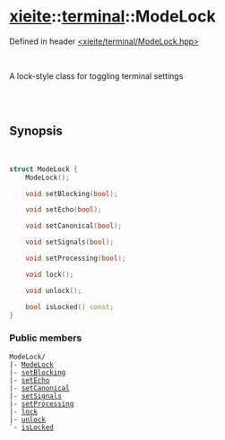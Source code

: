 # [xieite](../../README.md)::[terminal](../terminal.md)::ModeLock
Defined in header [<xieite/terminal/ModeLock.hpp>](../../include/xieite/terminal/ModeLock.hpp)

<br/>

A lock-style class for toggling terminal settings

<br/><br/>

## Synopsis

<br/>

```cpp
struct ModeLock {
	ModeLock();

	void setBlocking(bool);

	void setEcho(bool);

	void setCanonical(bool);

	void setSignals(bool);

	void setProcessing(bool);

	void lock();

	void unlock();

	bool isLocked() const;
}
```
### Public members
<pre><code>ModeLock/
|- <a href="./ModeLock/constructor.md">ModeLock</a>
|- <a href="./ModeLock/setBlocking.md">setBlocking</a>
|- <a href="./ModeLock/setEcho.md">setEcho</a>
|- <a href="./ModeLock/setCanonical.md">setCanonical</a>
|- <a href="./ModeLock/setSignals.md">setSignals</a>
|- <a href="./ModeLock/setProcessing.md">setProcessing</a>
|- <a href="./ModeLock/lock.md">lock</a>
|- <a href="./ModeLock/unlock.md">unlock</a>
`- <a href="./ModeLock/isLocked.md">isLocked</a>
</code></pre>

